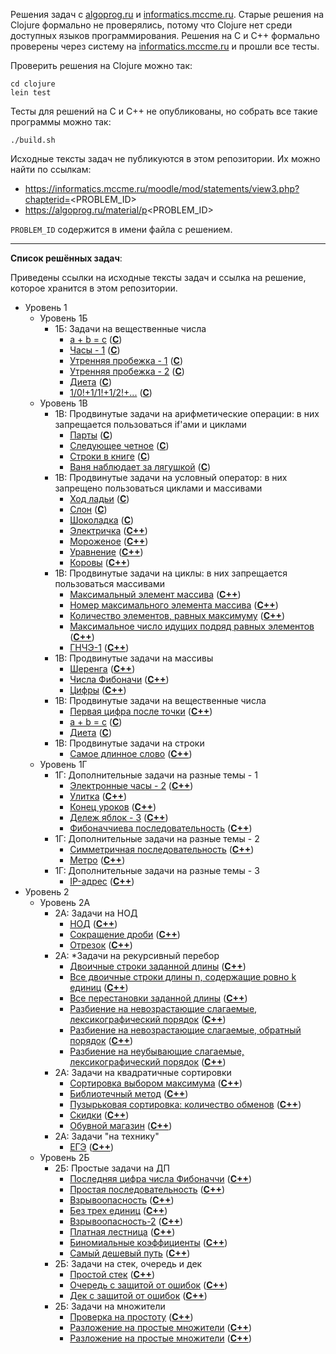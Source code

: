 Решения задач с [algoprog.ru](https://algoprog.ru) и [informatics.mccme.ru](https://informatics.mccme.ru). Старые решения на Clojure
формально не проверялись, потому что Clojure нет среди доступных языков программирования. Решения на C и C++ формально проверены через
систему на [informatics.mccme.ru](https://informatics.mccme.ru) и прошли все тесты.

Проверить решения на Clojure можно так:

```
cd clojure
lein test
```

Тесты для решений на C и C++ не опубликованы, но собрать все такие программы можно так:
```
./build.sh
```

Исходные тексты задач не публикуются в этом репозитории. Их можно найти по ссылкам:

 * https://informatics.mccme.ru/moodle/mod/statements/view3.php?chapterid=<PROBLEM_ID>
 * https://algoprog.ru/material/p<PROBLEM_ID>
 
`PROBLEM_ID` содержится в имени файла с решением.

---

**Список решённых задач**:

Приведены ссылки на исходные тексты задач и ссылка на решение, которое хранится в этом репозитории.

 * Уровень 1
   - Уровень 1Б
     + 1Б: Задачи на вещественные числа
       * [a + b = c](https://informatics.mccme.ru/moodle/mod/statements/view3.php?chapterid=74) ([**C**](https://github.com/char16t/training/blob/master/algoprog.ru/p74.c))
       * [Часы - 1](https://informatics.mccme.ru/moodle/mod/statements/view3.php?chapterid=3612) ([**C**](https://github.com/char16t/training/blob/master/algoprog.ru/p3612.c))
       * [Утренняя пробежка - 1](https://informatics.mccme.ru/moodle/mod/statements/view3.php?chapterid=596) ([**C**](https://github.com/char16t/training/blob/master/algoprog.ru/p596.c))
       * [Утренняя пробежка - 2](https://informatics.mccme.ru/moodle/mod/statements/view3.php?chapterid=597) ([**C**](https://github.com/char16t/training/blob/master/algoprog.ru/p597.c))
       * [Диета](https://informatics.mccme.ru/moodle/mod/statements/view3.php?chapterid=595) ([**C**](https://github.com/char16t/training/blob/master/algoprog.ru/p595.c))
       * [1/0!+1/1!+1/2!+...](https://informatics.mccme.ru/moodle/mod/statements/view3.php?chapterid=120) ([**C**](https://github.com/char16t/training/blob/master/algoprog.ru/p120.c))
   - Уровень 1В
     + 1В: Продвинутые задачи на арифметические операции: в них запрещается пользоваться if'ами и циклами
       * [Парты](https://informatics.mccme.ru/moodle/mod/statements/view3.php?chapterid=2946) ([**C**](https://github.com/char16t/training/blob/master/algoprog.ru/p2946.c))
       * [Следующее четное](https://informatics.mccme.ru/moodle/mod/statements/view3.php?chapterid=2945) ([**C**](https://github.com/char16t/training/blob/master/algoprog.ru/p2945.c))
       * [Строки в книге](https://informatics.mccme.ru/moodle/mod/statements/view3.php?chapterid=506) ([**C**](https://github.com/char16t/training/blob/master/algoprog.ru/p506.c))
       * [Ваня наблюдает за лягушкой](https://informatics.mccme.ru/moodle/mod/statements/view3.php?chapterid=534) ([**C**](https://github.com/char16t/training/blob/master/algoprog.ru/p534.c))
     + 1В: Продвинутые задачи на условный оператор: в них запрещено пользоваться циклами и массивами
       * [Ход ладьи](https://informatics.mccme.ru/moodle/mod/statements/view3.php?chapterid=297) ([**C**](https://github.com/char16t/training/blob/master/algoprog.ru/p297.c))
       * [Слон](https://informatics.mccme.ru/moodle/mod/statements/view3.php?chapterid=255) ([**C**](https://github.com/char16t/training/blob/master/algoprog.ru/p255.c))
       * [Шоколадка](https://informatics.mccme.ru/moodle/mod/statements/view3.php?chapterid=258) ([**C**](https://github.com/char16t/training/blob/master/algoprog.ru/p258.c))
       * [Электричка](https://informatics.mccme.ru/moodle/mod/statements/view3.php?chapterid=38) ([**C++**](https://github.com/char16t/training/blob/master/algoprog.ru/p38.cpp))
       * [Мороженое](https://informatics.mccme.ru/moodle/mod/statements/view3.php?chapterid=264) ([**C++**](https://github.com/char16t/training/blob/master/algoprog.ru/p264.cpp))
       * [Уравнение](https://informatics.mccme.ru/moodle/mod/statements/view3.php?chapterid=235) ([**C++**](https://github.com/char16t/training/blob/master/algoprog.ru/p235.cpp))
       * [Коровы](https://informatics.mccme.ru/moodle/mod/statements/view3.php?chapterid=303) ([**C++**](https://github.com/char16t/training/blob/master/algoprog.ru/p303.cpp))
     + 1В: Продвинутые задачи на циклы: в них запрещается пользоваться массивами
       * [Максимальный элемент массива](https://informatics.mccme.ru/moodle/mod/statements/view3.php?chapterid=227) ([**C++**](https://github.com/char16t/training/blob/master/algoprog.ru/p227.cpp))
       * [Номер максимального элемента массива](https://informatics.mccme.ru/moodle/mod/statements/view3.php?chapterid=228) ([**C++**](https://github.com/char16t/training/blob/master/algoprog.ru/p228.cpp))
       * [Количество элементов, равных максимуму](https://informatics.mccme.ru/moodle/mod/statements/view3.php?chapterid=3072) ([**C++**](https://github.com/char16t/training/blob/master/algoprog.ru/p3072.cpp))
       * [Максимальное число идущих подряд равных элементов](https://informatics.mccme.ru/moodle/mod/statements/view3.php?chapterid=3077) ([**C++**](https://github.com/char16t/training/blob/master/algoprog.ru/p3077.cpp))
       * [ГНЧЭ-1](https://informatics.mccme.ru/moodle/mod/statements/view3.php?chapterid=1430) ([**C++**](https://github.com/char16t/training/blob/master/algoprog.ru/p1430.cpp))
     + 1В: Продвинутые задачи на массивы
       * [Шеренга](https://informatics.mccme.ru/moodle/mod/statements/view3.php?chapterid=1456) ([**C++**](https://github.com/char16t/training/blob/master/algoprog.ru/p1456.cpp))
       * [Числа Фибоначи](https://informatics.mccme.ru/moodle/mod/statements/view3.php?chapterid=201) ([**C++**](https://github.com/char16t/training/blob/master/algoprog.ru/p201.cpp))
       * [Цифры](https://informatics.mccme.ru/moodle/mod/statements/view3.php?chapterid=1568) ([**C++**](https://github.com/char16t/training/blob/master/algoprog.ru/p1568.cpp))
     + 1В: Продвинутые задачи на вещественные числа
       * [Первая цифра после точки](https://informatics.mccme.ru/moodle/mod/statements/view3.php?chapterid=3609) ([**C++**](https://github.com/char16t/training/blob/master/algoprog.ru/p3609.cpp))
       * [a + b = c](https://informatics.mccme.ru/moodle/mod/statements/view3.php?chapterid=74) ([**C**](https://github.com/char16t/training/blob/master/algoprog.ru/p74.c))
       * [Диета](https://informatics.mccme.ru/moodle/mod/statements/view3.php?chapterid=595) ([**C**](https://github.com/char16t/training/blob/master/algoprog.ru/p595.c))
     + 1В: Продвинутые задачи на строки
       * [Самое длинное слово](https://informatics.mccme.ru/moodle/mod/statements/view3.php?chapterid=107) ([**C++**](https://github.com/char16t/training/blob/master/algoprog.ru/p107.cpp))
   - Уровень 1Г
     + 1Г: Дополнительные задачи на разные темы - 1
       * [Электронные часы - 2](https://informatics.mccme.ru/moodle/mod/statements/view3.php?chapterid=3469) ([**C++**](https://github.com/char16t/training/blob/master/algoprog.ru/p3469.cpp))
       * [Улитка](https://informatics.mccme.ru/moodle/mod/statements/view3.php?chapterid=3477) ([**C++**](https://github.com/char16t/training/blob/master/algoprog.ru/p3477.cpp))
       * [Конец уроков](https://informatics.mccme.ru/moodle/mod/statements/view3.php?chapterid=3472) ([**C++**](https://github.com/char16t/training/blob/master/algoprog.ru/p3472.cpp))
       * [Дележ яблок - 3](https://informatics.mccme.ru/moodle/mod/statements/view3.php?chapterid=2954) ([**C++**](https://github.com/char16t/training/blob/master/algoprog.ru/p2954.cpp))
       * [Фибоначчиева последовательность](https://informatics.mccme.ru/moodle/mod/statements/view3.php?chapterid=1370)  ([**C++**](https://github.com/char16t/training/blob/master/algoprog.ru/p1370.cpp))
     + 1Г: Дополнительные задачи на разные темы - 2
       * [Симметричная последовательность](https://informatics.mccme.ru/moodle/mod/statements/view3.php?chapterid=507)  ([**C++**](https://github.com/char16t/training/blob/master/algoprog.ru/p507.cpp))
       * [Метро](https://informatics.mccme.ru/moodle/mod/statements/view3.php?chapterid=511) ([**C++**](https://github.com/char16t/training/blob/master/algoprog.ru/p511.cpp))
     + 1Г: Дополнительные задачи на разные темы - 3
       * [IP-адрес](https://informatics.mccme.ru/moodle/mod/statements/view3.php?chapterid=1435) ([**C++**](https://github.com/char16t/training/blob/master/algoprog.ru/p1435.cpp))
 * Уровень 2
   - Уровень 2А
     + 2А: Задачи на НОД
       * [НОД](https://informatics.mccme.ru/moodle/mod/statements/view3.php?chapterid=199) ([**C++**](https://github.com/char16t/training/blob/master/algoprog.ru/p199.cpp))
       * [Сокращение дроби](https://informatics.mccme.ru/moodle/mod/statements/view3.php?chapterid=27) ([**C++**](https://github.com/char16t/training/blob/master/algoprog.ru/p27.cpp))
       * [Отрезок](https://informatics.mccme.ru/moodle/mod/statements/view3.php?chapterid=1838) ([**C++**](https://github.com/char16t/training/blob/master/algoprog.ru/p1838.cpp))
     + 2А: \*Задачи на рекурсивный перебор
       * [Двоичные строки заданной длины](https://informatics.mccme.ru/moodle/mod/statements/view3.php?chapterid=80) ([**C++**](https://github.com/char16t/training/blob/master/algoprog.ru/p80.cpp))
       * [Все двоичные строки длины n, содержащие ровно k единиц](https://informatics.mccme.ru/moodle/mod/statements/view3.php?chapterid=84) ([**C++**](https://github.com/char16t/training/blob/master/algoprog.ru/p84.cpp))
       * [Все перестановки заданной длины](https://informatics.mccme.ru/moodle/mod/statements/view3.php?chapterid=85) ([**C++**](https://github.com/char16t/training/blob/master/algoprog.ru/p85.cpp))
       * [Разбиение на невозрастающие слагаемые, лексикографический порядок](https://informatics.mccme.ru/moodle/mod/statements/view3.php?chapterid=89) ([**C++**](https://github.com/char16t/training/blob/master/algoprog.ru/p89.cpp))
       * [Разбиение на невозрастающие слагаемые, обратный порядок](https://informatics.mccme.ru/moodle/mod/statements/view3.php?chapterid=90) ([**C++**](https://github.com/char16t/training/blob/master/algoprog.ru/p90.cpp))
       * [Разбиение на неубывающие слагаемые, лексикографический порядок](https://informatics.mccme.ru/moodle/mod/statements/view3.php?chapterid=91) ([**C++**](https://github.com/char16t/training/blob/master/algoprog.ru/p91.cpp))
     + 2А: Задачи на квадратичные сортировки
       * [Сортировка выбором максимума](https://informatics.mccme.ru/moodle/mod/statements/view3.php?chapterid=230) ([**C++**](https://github.com/char16t/training/blob/master/algoprog.ru/p230.cpp))
       * [Библиотечный метод](https://informatics.mccme.ru/moodle/mod/statements/view3.php?chapterid=1436) ([**C++**](https://github.com/char16t/training/blob/master/algoprog.ru/p1436.cpp))
       * [Пузырьковая сортировка: количество обменов](https://informatics.mccme.ru/moodle/mod/statements/view3.php?chapterid=1411) ([**C++**](https://github.com/char16t/training/blob/master/algoprog.ru/p1411.cpp))
       * [Скидки](https://informatics.mccme.ru/moodle/mod/statements/view3.php?chapterid=1099) ([**C++**](https://github.com/char16t/training/blob/master/algoprog.ru/p1099.cpp))
       * [Обувной магазин](https://informatics.mccme.ru/moodle/mod/statements/view3.php?chapterid=39) ([**C++**](https://github.com/char16t/training/blob/master/algoprog.ru/p39.cpp))
     + 2А: Задачи "на технику"
       * [ЕГЭ](https://informatics.mccme.ru/moodle/mod/statements/view3.php?chapterid=848) ([**C++**](https://github.com/char16t/training/blob/master/algoprog.ru/p848.cpp))
   - Уровень 2Б
     + 2Б: Простые задачи на ДП
       * [Последняя цифра числа Фибоначчи](https://informatics.mccme.ru/moodle/mod/statements/view3.php?chapterid=842) ([**C++**](https://github.com/char16t/training/blob/master/algoprog.ru/p842.cpp))
       * [Простая последовательность](https://informatics.mccme.ru/moodle/mod/statements/view3.php?chapterid=843) ([**C++**](https://github.com/char16t/training/blob/master/algoprog.ru/p843.cpp))
       * [Взрывоопасность](https://informatics.mccme.ru/moodle/mod/statements/view3.php?chapterid=913) ([**C++**](https://github.com/char16t/training/blob/master/algoprog.ru/p913.cpp))
       * [Без трех единиц](https://informatics.mccme.ru/moodle/mod/statements/view3.php?chapterid=912) ([**C++**](https://github.com/char16t/training/blob/master/algoprog.ru/p912.cpp))
       * [Взрывоопасность-2](https://informatics.mccme.ru/moodle/mod/statements/view3.php?chapterid=914) ([**C++**](https://github.com/char16t/training/blob/master/algoprog.ru/p914.cpp))
       * [Платная лестница](https://informatics.mccme.ru/moodle/mod/statements/view3.php?chapterid=915) ([**C++**](https://github.com/char16t/training/blob/master/algoprog.ru/p915.cpp))
       * [Биномиальные коэффициенты](https://informatics.mccme.ru/moodle/mod/statements/view3.php?chapterid=206) ([**C++**](https://github.com/char16t/training/blob/master/algoprog.ru/p206.cpp))
       * [Cамый дешевый путь](https://informatics.mccme.ru/moodle/mod/statements/view3.php?chapterid=944) ([**C++**](https://github.com/char16t/training/blob/master/algoprog.ru/p944.cpp))
     + 2Б: Задачи на стек, очередь и дек
       * [Простой стек](https://informatics.mccme.ru/moodle/mod/statements/view3.php?chapterid=54) ([**C++**](https://github.com/char16t/training/blob/master/algoprog.ru/p54.cpp))
       * [Очередь с защитой от ошибок](https://informatics.mccme.ru/moodle/mod/statements/view3.php?chapterid=58) ([**C++**](https://github.com/char16t/training/blob/master/algoprog.ru/p58.cpp))
       * [Дек с защитой от ошибок](https://informatics.mccme.ru/moodle/mod/statements/view3.php?chapterid=61) ([**C++**](https://github.com/char16t/training/blob/master/algoprog.ru/p61.cpp))
     + 2Б: Задачи на множители
       * [Проверка на простоту](https://informatics.mccme.ru/moodle/mod/statements/view3.php?chapterid=310) ([**C++**](https://github.com/char16t/training/blob/master/algoprog.ru/p310.cpp))
       * [Разложение на простые множители](https://informatics.mccme.ru/moodle/mod/statements/view3.php?chapterid=623) ([**C++**](https://github.com/char16t/training/blob/master/algoprog.ru/p623.cpp))
       * [Разложение на простые множители](https://informatics.mccme.ru/moodle/mod/statements/view3.php?chapterid=973) ([**C++**](https://github.com/char16t/training/blob/master/algoprog.ru/p973.cpp))


